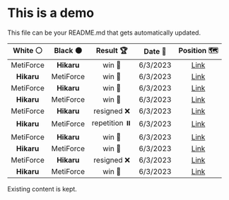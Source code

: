 # This is a demo

This file can be your README.md that gets automatically updated.

<!--START_SECTION:chessStats-->
<!-- Automatically generated with https://github.com/Balastrong/chess-stats-action -->

| White ⚪ | Black ⚫ | Result 🏆 | Date 📅 | Position 🗺️ |
|:---:|:---:|:---:|:---:|:---:|
| MetiForce | **Hikaru** | win 🥇 | 6/3/2023 | <a href="http://www.ee.unb.ca/cgi-bin/tervo/fen.pl?select=r5k1/pp4Pp/2p5/3p4/1bPqpnb1/1P3P2/P2N2P1/R2K1QNR w - -">Link</a> |
| **Hikaru** | MetiForce | win 🥇 | 6/3/2023 | <a href="http://www.ee.unb.ca/cgi-bin/tervo/fen.pl?select=8/5b1p/1n1k1p2/1BR1pPp1/1P2P3/6PP/8/6K1 b - -">Link</a> |
| MetiForce | **Hikaru** | win 🥇 | 6/3/2023 | <a href="http://www.ee.unb.ca/cgi-bin/tervo/fen.pl?select=2k5/1p2B3/p1p1p1p1/K1PbP2p/5prP/8/8/5R2 w - -">Link</a> |
| **Hikaru** | MetiForce | win 🥇 | 6/3/2023 | <a href="http://www.ee.unb.ca/cgi-bin/tervo/fen.pl?select=r3k1r1/1ppbqB1p/p1n2b2/4pP1Q/3pN3/3P4/PPPN2PP/R4RK1 b q -">Link</a> |
| MetiForce | **Hikaru** | resigned ❌ | 6/3/2023 | <a href="http://www.ee.unb.ca/cgi-bin/tervo/fen.pl?select=7Q/2n5/3p1k2/8/2p5/6P1/7K/1B6 b - -">Link</a> |
| **Hikaru** | MetiForce | repetition ⏸️ | 6/3/2023 | <a href="http://www.ee.unb.ca/cgi-bin/tervo/fen.pl?select=3k1r2/8/1p1Q1p2/4pP2/2P1q3/8/2P3PK/8 b - -">Link</a> |
| MetiForce | **Hikaru** | win 🥇 | 6/3/2023 | <a href="http://www.ee.unb.ca/cgi-bin/tervo/fen.pl?select=3r3r/4qnk1/1Q1p2p1/pBp1p3/1pP1PpPb/1P1R1P2/PB4K1/3R4 w - -">Link</a> |
| **Hikaru** | MetiForce | win 🥇 | 6/3/2023 | <a href="http://www.ee.unb.ca/cgi-bin/tervo/fen.pl?select=8/7k/5N1P/3b2K1/p7/8/1P6/8 b - -">Link</a> |
| MetiForce | **Hikaru** | resigned ❌ | 6/3/2023 | <a href="http://www.ee.unb.ca/cgi-bin/tervo/fen.pl?select=r1rR3k/p4pp1/1pq1pn1p/8/1PP5/B1P2Q2/5PPP/R5K1 b - -">Link</a> |
| **Hikaru** | MetiForce | win 🥇 | 6/3/2023 | <a href="http://www.ee.unb.ca/cgi-bin/tervo/fen.pl?select=6k1/4R3/4b1K1/8/8/8/8/8 b - -">Link</a> |

<!--END_SECTION:chessStats-->

Existing content is kept.
